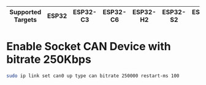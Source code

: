 | Supported Targets | ESP32 | ESP32-C3 | ESP32-C6 | ESP32-H2 | ESP32-S2 | ESP32-S3 |
| ----------------- | ----- | -------- | -------- | -------- | -------- | -------- |

# Enable Socket CAN Device with bitrate 250Kbps

```bash
sudo ip link set can0 up type can bitrate 250000 restart-ms 100
```
